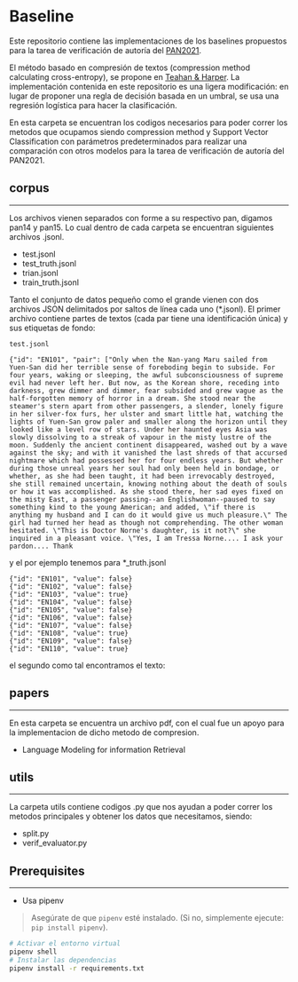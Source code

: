 # Baseline 

Este repositorio contiene las implementaciones de los baselines propuestos para la tarea de verificación de autoría del [PAN2021](https://pan.webis.de/clef21/pan21-web/author-identification.html).

El método basado en compresión de textos (compression method calculating cross-entropy), se propone en [Teahan & Harper](https://link.springer.com/chapter/10.1007/978-94-017-0171-6_7). La implementación contenida en este repositorio es una ligera modificación: en lugar de proponer una regla de decisión basada en un umbral, se usa una regresión logística para hacer la clasificación.

En esta carpeta se encuentran los codigos necesarios para poder correr los metodos que ocupamos siendo  compression method y Support Vector Classification  con parámetros predeterminados para realizar una comparación con otros modelos para la tarea de verificación de autoría del PAN2021.

## corpus

***
Los archivos vienen separados  con forme a su respectivo pan, digamos pan14 y pan15.
Lo cual dentro de cada carpeta se encuentran siguientes archivos .jsonl.
- test.jsonl
- test_truth.jsonl
- trian.jsonl
- train_truth.jsonl

Tanto el conjunto de datos pequeño como el grande vienen con dos archivos JSON delimitados por saltos de línea cada uno (*.jsonl). El primer archivo contiene partes de textos (cada par tiene una identificación única) y sus etiquetas de fondo:

```
test.jsonl

{"id": "EN101", "pair": ["Only when the Nan-yang Maru sailed from Yuen-San did her terrible sense of foreboding begin to subside. For four years, waking or sleeping, the awful subconsciousness of supreme evil had never left her. But now, as the Korean shore, receding into darkness, grew dimmer and dimmer, fear subsided and grew vague as the half-forgotten memory of horror in a dream. She stood near the steamer's stern apart from other passengers, a slender, lonely figure in her silver-fox furs, her ulster and smart little hat, watching the lights of Yuen-San grow paler and smaller along the horizon until they looked like a level row of stars. Under her haunted eyes Asia was slowly dissolving to a streak of vapour in the misty lustre of the moon. Suddenly the ancient continent disappeared, washed out by a wave against the sky; and with it vanished the last shreds of that accursed nightmare which had possessed her for four endless years. But whether during those unreal years her soul had only been held in bondage, or whether, as she had been taught, it had been irrevocably destroyed, she still remained uncertain, knowing nothing about the death of souls or how it was accomplished. As she stood there, her sad eyes fixed on the misty East, a passenger passing--an Englishwoman--paused to say something kind to the young American; and added, \"if there is anything my husband and I can do it would give us much pleasure.\" The girl had turned her head as though not comprehending. The other woman hesitated. \"This is Doctor Norne's daughter, is it not?\" she inquired in a pleasant voice. \"Yes, I am Tressa Norne.... I ask your pardon.... Thank 
```
y el por ejemplo tenemos para *_truth.jsonl

```
{"id": "EN101", "value": false}
{"id": "EN102", "value": false}
{"id": "EN103", "value": true}
{"id": "EN104", "value": false}
{"id": "EN105", "value": false}
{"id": "EN106", "value": false}
{"id": "EN107", "value": false}
{"id": "EN108", "value": true}
{"id": "EN109", "value": false}
{"id": "EN110", "value": true}
```

el segundo como tal encontramos el texto:

## papers
***
En esta carpeta se encuentra un archivo pdf, con el cual fue un apoyo para la implementacion de dicho metodo de compresion.
 - Language Modeling for information Retrieval


## utils 
***
La carpeta utils contiene codigos .py que nos ayudan a poder correr los metodos principales y obtener los datos que necesitamos, siendo:

 - split.py
 - verif_evaluator.py


## Prerequisites

***
  - Usa pipenv

  > Asegúrate de que `pipenv` esté instalado. (Si no, simplemente ejecute: `pip install pipenv`).
  ```sh
  # Activar el entorno virtual
  pipenv shell
  # Instalar las dependencias
  pipenv install -r requirements.txt
  ```

